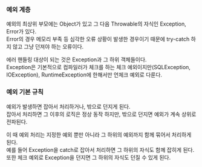 ### 예외 계층

예외의 최상위 부모에는 Object가 있고 그 다음 Throwable의 자식인 Exception, Error가 있다.  
Error의 경우 메모리 부족 등 심각한 오류 상황이 발생한 경우이기 때문에 try-catch 하지 않고 그냥 던져야 하는 오류이다.

에러 핸들링 대상이 되는 것은 Exception과 그 하위 객체들이다.  
Exception은 기본적으로 컴파일러가 체크를 하는 체크 예외이지만(SQLException, IOException), RuntimeException에 한해서만 언체크 예외로 다룬다.

### 예외 기본 규칙

예외가 발생하면 잡아서 처리하거나, 밖으로 던지게 된다.  
잡아서 처리하면 그 이후의 로직은 정상 동작 하지만, 밖으로 던지면 예외가 계속 상위로 전파된다.

이 때 예외 처리는 지정한 예외 뿐만 아니라 그 하위의 예외까지 함께 묶어서 처리하게 된다.  
예를 들어 Exception을 catch로 잡아서 처리하면 그 하위의 자식도 함께 잡히게 된다.  
또한 체크 예외로 Exception을 던지면 그 하위의 자식도 던질 수 있게 된다.
